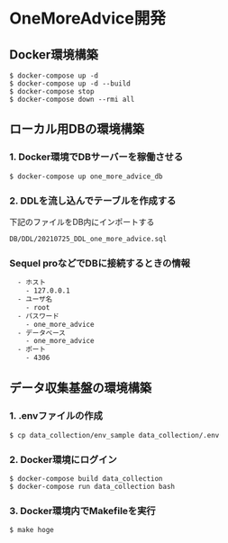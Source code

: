 # OneMoreAdvice開発

## Docker環境構築
```
$ docker-compose up -d
$ docker-compose up -d --build
$ docker-compose stop
$ docker-compose down --rmi all
```

## ローカル用DBの環境構築
### 1. Docker環境でDBサーバーを稼働させる
```
$ docker-compose up one_more_advice_db
```

### 2. DDLを流し込んでテーブルを作成する
下記のファイルをDB内にインポートする
```
DB/DDL/20210725_DDL_one_more_advice.sql
```

### Sequel proなどでDBに接続するときの情報
```sh
  - ホスト
    - 127.0.0.1
  - ユーザ名
    - root
  - パスワード
    - one_more_advice
  - データベース
    - one_more_advice
  - ポート
    - 4306
```

## データ収集基盤の環境構築
### 1. .envファイルの作成
```
$ cp data_collection/env_sample data_collection/.env
```

### 2. Docker環境にログイン
```
$ docker-compose build data_collection
$ docker-compose run data_collection bash
```

### 3. Docker環境内でMakefileを実行
```
$ make hoge
```
